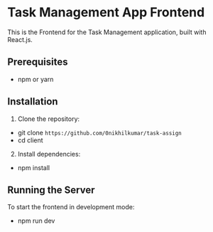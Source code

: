# Task Management App Frontend

This is the Frontend for the Task Management application, built with React.js.

## Prerequisites
- npm or yarn

## Installation

1. Clone the repository: 
- git clone `https://github.com/0nikhilkumar/task-assign` 
- cd client


2. Install dependencies: 
- npm install


## Running the Server

To start the frontend in development mode:

- npm run dev